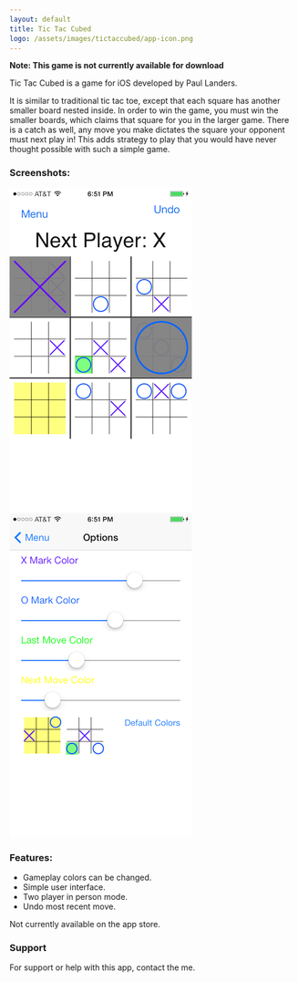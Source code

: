 ```yaml
---
layout: default
title: Tic Tac Cubed
logo: /assets/images/tictaccubed/app-icon.png
---
```


**Note: This game is not currently available for download**

Tic Tac Cubed is a game for iOS developed by Paul Landers.

It is similar to traditional tic tac toe, except that each square has another smaller board nested inside. In order to win the game, you must win the smaller boards, which claims that square for you in the larger game. There is a catch as well, any move you make dictates the square your opponent must next play in! This adds strategy to play that you would have never thought possible with such a simple game.

### Screenshots:
![Gameplay Example](/assets/images/tictaccubed/gameplay.png)
![Settings Screen](/assets/images/tictaccubed/options.png)

### Features:
* Gameplay colors can be changed.
* Simple user interface.
* Two player in person mode.
* Undo most recent move.

Not currently available on the app store.

### Support
For support or help with this app, contact the me.
